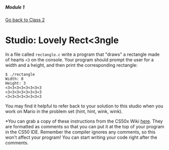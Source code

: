 ##### Module 1
[Go back to Class 2](../../class2)
# Studio: Lovely Rect<3ngle

In a file called `rectangle.c` write a program that "draws" a rectangle made of hearts `<3` on the console. 
Your program should prompt the user for a width and a height, and then print the corresponding rectangle:

```
$ ./rectangle
Width: 8
Height: 3
<3<3<3<3<3<3<3<3
<3<3<3<3<3<3<3<3
<3<3<3<3<3<3<3<3
```

You may find it helpful to refer back to your solution to this studio when you work on Mario in the problem set (hint, hint, wink, wink).

*You can grab a copy of these instructions from the CS50x Wiki <a href="../../../../../../../helpful-resources/modules/module-1.html#class-2-studio-lovely-rectangle" target="_blank">here</a>. They are formatted as comments so that you can put it at the top of your program in the CS50 IDE. Remember the compiler ignores any comments, so this won't affect your program! You can start writing your code right after the comments.
